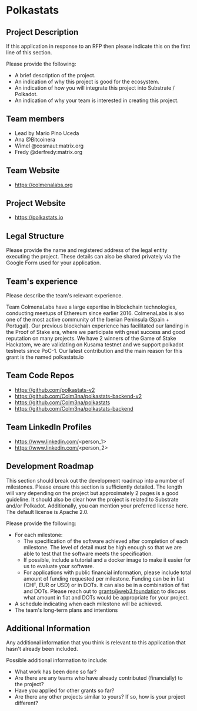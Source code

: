 # Polkastats

## Project Description
If this application in response to an RFP then please indicate this on the first line of this section.

Please provide the following:
  * A brief description of the project.
  * An indication of why this project is good for the ecosystem.
  * An indication of how you will integrate this project into Substrate / Polkadot.
  * An indication of why your team is interested in creating this project.

## Team members
* Lead by Mario Pino Uceda 
* Ana @Bitcoinera
* Wimel @cosmaut:matrix.org
* Fredy @derfredy:matrix.org

## Team Website	
* https://colmenalabs.org

## Project Website
* https://polkastats.io

## Legal Structure 
Please provide the name and registered address of the legal entity executing the project. These details can also be shared privately via the Google Form used for your application.

## Team's experience
Please describe the team's relevant experience.

Team ColmenaLabs have a large expertise in blockchain technologies, conducting meetups of Ethereum since earlier 2016. ColmenaLabs is also one of the most active community of the Iberian Peninsula (Spain + Portugal). Our previous blockchain experience has facilitated our landing in the Proof of Stake era, where we participate with great success and good reputation on many projects. We have 2 winners of the Game of Stake Hackatom, we are validating on Kusama testnet and we support polkadot testnets since PoC-1. Our latest contribution and the main reason for this grant is the named polkastats.io 

## Team Code Repos
* https://github.com/polkastats-v2
* https://github.com/Colm3na/polkastats-backend-v2
* https://github.com/Colm3na/polkastats
* https://github.com/Colm3na/polkastats-backend

## Team LinkedIn Profiles
* https://www.linkedin.com/<person_1>
* https://www.linkedin.com/<person_2>

## Development Roadmap
This section should break out the development roadmap into a number of milestones. Please ensure this section is sufficiently detailed. The length will vary depending on the project but approximately 2 pages is a good guideline. It should also be clear how the project is related to Substrate and/or Polkadot. Additionally, you can mention your preferred license here. The default license is Apache 2.0. 

Please provide the following:
  * For each milestone:
    * The specification of the software achieved after completion of each milestone. The level of detail must be high enough so that we are able to test that the software meets the specification.
    * If possible, include a tutorial and a docker image to make it easier for us to evaluate your software. 
    * For applications with public financial information, please include total amount of funding requested per milestone. Funding can be in fiat (CHF, EUR or USD) or in DOTs. It can also be in a combination of fiat and DOTs. Please reach out to grants@web3.foundation to discuss what amount in fiat and DOTs would be appropriate for your project.
  * A schedule indicating when each milestone will be achieved.
  * The team's long-term plans and intentions 

## Additional Information
Any additional information that you think is relevant to this application that hasn't already been included.

Possible additional information to include:
* What work has been done so far?
* Are there are any teams who have already contributed (financially) to the project?
* Have you applied for other grants so far?
* Are there any other projects similar to yours? If so, how is your project different?
